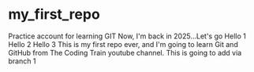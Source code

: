 # my_first_repo
Practice account for learning GIT
Now, I'm back in 2025...Let's go
Hello 1
Hello 2
Hello 3
This is my first repo ever, and I'm going to learn Git and GitHub from The Coding Train youtube channel.
This is going to add via branch 1

